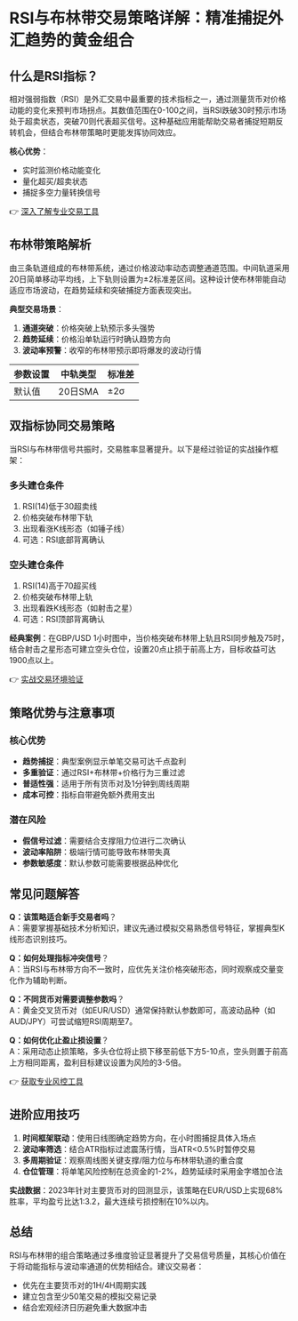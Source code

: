 # RSI与布林带交易策略详解：精准捕捉外汇趋势的黄金组合

## 什么是RSI指标？

相对强弱指数（RSI）是外汇交易中最重要的技术指标之一，通过测量货币对价格动能的变化来预判市场拐点。其数值范围在0-100之间，当RSI跌破30时预示市场处于超卖状态，突破70则代表超买信号。这种基础应用能帮助交易者捕捉短期反转机会，但结合布林带策略时更能发挥协同效应。

**核心优势**：
- 实时监测价格动能变化
- 量化超买/超卖状态
- 捕捉多空力量转换信号

👉 [深入了解专业交易工具](https://bit.ly/okx_welcome)

## 布林带策略解析

由三条轨道组成的布林带系统，通过价格波动率动态调整通道范围。中间轨道采用20日简单移动平均线，上下轨则设置为±2标准差区间。这种设计使布林带能自动适应市场波动，在趋势延续和突破捕捉方面表现突出。

**典型交易场景**：
1. **通道突破**：价格突破上轨预示多头强势
2. **趋势延续**：价格沿单轨运行时确认趋势方向
3. **波动率预警**：收窄的布林带预示即将爆发的波动行情

| 参数设置 | 中轨类型 | 标准差 |
|---------|----------|--------|
| 默认值  | 20日SMA  | ±2σ    |

## 双指标协同交易策略

当RSI与布林带信号共振时，交易胜率显著提升。以下是经过验证的实战操作框架：

### 多头建仓条件
1. RSI(14)低于30超卖线
2. 价格突破布林带下轨
3. 出现看涨K线形态（如锤子线）
4. 可选：RSI底部背离确认

### 空头建仓条件
1. RSI(14)高于70超买线
2. 价格突破布林带上轨
3. 出现看跌K线形态（如射击之星）
4. 可选：RSI顶部背离确认

**经典案例**：在GBP/USD 1小时图中，当价格突破布林带上轨且RSI同步触及75时，结合射击之星形态可建立空头仓位，设置20点止损于前高上方，目标收益可达1900点以上。

👉 [实战交易环境验证](https://bit.ly/okx_welcome)

## 策略优势与注意事项

### 核心优势
- **趋势捕捉**：典型案例显示单笔交易可达千点盈利
- **多重验证**：通过RSI+布林带+价格行为三重过滤
- **普适性强**：适用于所有货币对及1分钟到周线周期
- **成本可控**：指标自带避免额外费用支出

### 潜在风险
- **假信号过滤**：需要结合支撑阻力位进行二次确认
- **波动率陷阱**：极端行情可能导致布林带失真
- **参数敏感度**：默认参数可能需要根据品种优化

## 常见问题解答

**Q：该策略适合新手交易者吗**？  
A：需要掌握基础技术分析知识，建议先通过模拟交易熟悉信号特征，掌握典型K线形态识别技巧。

**Q：如何处理指标冲突信号**？  
A：当RSI与布林带方向不一致时，应优先关注价格突破形态，同时观察成交量变化作为辅助判断。

**Q：不同货币对需要调整参数吗**？  
A：黄金交叉货币对（如EUR/USD）通常保持默认参数即可，高波动品种（如AUD/JPY）可尝试缩短RSI周期至7。

**Q：如何优化止盈止损设置**？  
A：采用动态止损策略，多头仓位将止损下移至前低下方5-10点，空头则置于前高上方相同距离，盈利目标建议设置为风险的3-5倍。

👉 [获取专业风控工具](https://bit.ly/okx_welcome)

## 进阶应用技巧

1. **时间框架联动**：使用日线图确定趋势方向，在小时图捕捉具体入场点
2. **波动率筛选**：结合ATR指标过滤震荡行情，当ATR<0.5%时暂停交易
3. **多周期验证**：观察周线图关键支撑/阻力位与布林带轨道的重合度
4. **仓位管理**：将单笔风险控制在总资金的1-2%，趋势延续时采用金字塔加仓法

**实战数据**：2023年针对主要货币对的回测显示，该策略在EUR/USD上实现68%胜率，平均盈亏比达1:3.2，最大连续亏损控制在10%以内。

## 总结

RSI与布林带的组合策略通过多维度验证显著提升了交易信号质量，其核心价值在于将动能指标与波动率通道的优势相结合。建议交易者：
- 优先在主要货币对的1H/4H周期实践
- 建立包含至少50笔交易的模拟交易记录
- 结合宏观经济日历避免重大数据冲击